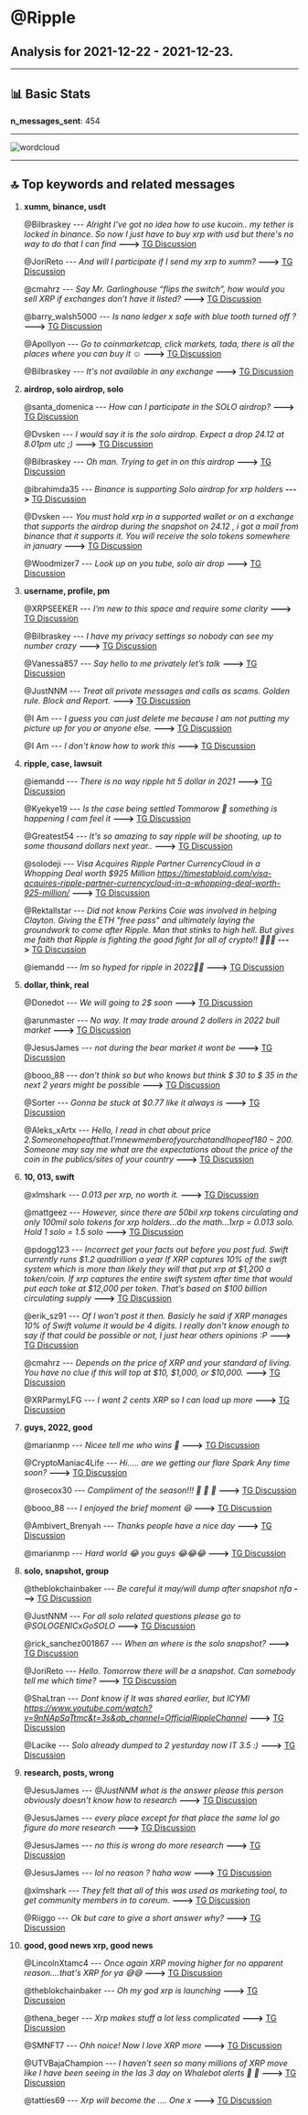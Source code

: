 # **@Ripple**
 ## Analysis for **2021-12-22** - **2021-12-23**.

---

## 📊 **Basic Stats**

**n_messages_sent**: 454

---
![wordcloud](Ripple_1Days_wordcloud.png)

---


## 🔝 **Top keywords and related messages**

1. **xumm, binance, usdt**

    @Bilbraskey --- *Alright I've got no idea how to use kucoin.. my tether is locked in binance. So now I just have to buy xrp with usd but there's no way to do that I can find* **--->** [TG Discussion](https://t.me/Ripple/3028374)

    @JoriReto --- *And will I participate if I send my xrp to xumm?* **--->** [TG Discussion](https://t.me/Ripple/3027145)

    @cmahrz --- *Say Mr. Garlinghouse “flips the switch”, how would you sell XRP if exchanges don’t have it listed?* **--->** [TG Discussion](https://t.me/Ripple/3027061)

    @barry_walsh5000 --- *Is nano ledger x safe with blue tooth turned off ?* **--->** [TG Discussion](https://t.me/Ripple/3027778)

    @ApoIIyon --- *Go to coinmarketcap, click markets, tada, there is all the places where you can buy it ☺️* **--->** [TG Discussion](https://t.me/Ripple/3028282)

    @Bilbraskey --- *It's not available in any exchange* **--->** [TG Discussion](https://t.me/Ripple/3028232)

2. **airdrop, solo airdrop, solo**

    @santa_domenica --- *How can I participate in the SOLO airdrop?* **--->** [TG Discussion](https://t.me/Ripple/3027410)

    @Dvsken --- *I would say it is the solo airdrop. Expect a drop 24.12 at 8.01pm utc ;)* **--->** [TG Discussion](https://t.me/Ripple/3027372)

    @Bilbraskey --- *Oh man. Trying to get in on this airdrop* **--->** [TG Discussion](https://t.me/Ripple/3028252)

    @ibrahimda35 --- *Binance is supporting Solo airdrop for xrp holders* **--->** [TG Discussion](https://t.me/Ripple/3027246)

    @Dvsken --- *You must hold xrp in a supported wallet or on a exchange that supports the airdrop during the snapshot on 24.12 , i got a mail from binance that it supports it. You will receive the solo tokens somewhere in january* **--->** [TG Discussion](https://t.me/Ripple/3027465)

    @Woodmizer7 --- *Look up on you tube, solo air drop* **--->** [TG Discussion](https://t.me/Ripple/3027260)

3. **username, profile, pm**

    @XRPSEEKER --- *I’m new to this space and require some clarity* **--->** [TG Discussion](https://t.me/Ripple/3027170)

    @Bilbraskey --- *I have my privacy settings so nobody can see my number crazy* **--->** [TG Discussion](https://t.me/Ripple/3028388)

    @Vanessa857 --- *Say hello to me privately let’s  talk* **--->** [TG Discussion](https://t.me/Ripple/3028257)

    @JustNNM --- *Treat all private messages and calls as scams. Golden rule. Block and Report.* **--->** [TG Discussion](https://t.me/Ripple/3028392)

    @I Am --- *I guess you can just delete me because I am not putting my picture up for you or anyone else.* **--->** [TG Discussion](https://t.me/Ripple/3027200)

    @I Am --- *I don't know how to work this* **--->** [TG Discussion](https://t.me/Ripple/3027204)

4. **ripple, case, lawsuit**

    @iemandd --- *There is no way ripple hit 5 dollar in 2021* **--->** [TG Discussion](https://t.me/Ripple/3027809)

    @Kyekye19 --- *Is the case being settled Tommorow 🤔 something is happening I cam feel it* **--->** [TG Discussion](https://t.me/Ripple/3027483)

    @Greatest54 --- *It's so amazing to say ripple will be shooting, up to some thousand dollars next year..* **--->** [TG Discussion](https://t.me/Ripple/3028053)

    @solodeji --- *Visa Acquires Ripple Partner CurrencyCloud in a Whopping Deal worth $925 Million https://timestabloid.com/visa-acquires-ripple-partner-currencycloud-in-a-whopping-deal-worth-925-million/* **--->** [TG Discussion](https://t.me/Ripple/3028023)

    @Rektallstar --- *Did not know Perkins Coie was involved in helping Clayton. Giving the ETH "free pass" and ultimately laying the groundwork to come after Ripple. Man that stinks to high hell. But gives me faith that Ripple is fighting the good fight for all of crypto!! 💪💪💪* **--->** [TG Discussion](https://t.me/Ripple/3027703)

    @iemandd --- *Im so hyped for ripple in 2022🚀🚀* **--->** [TG Discussion](https://t.me/Ripple/3027767)

5. **dollar, think, real**

    @Donedot --- *We will going to 2$ soon* **--->** [TG Discussion](https://t.me/Ripple/3027384)

    @arunmaster --- *No way. It may trade around 2 dollers in 2022 bull market* **--->** [TG Discussion](https://t.me/Ripple/3028058)

    @JesusJames --- *not during the bear market it wont be* **--->** [TG Discussion](https://t.me/Ripple/3027273)

    @booo_88 --- *don't think so but who knows but think $ 30 to $ 35 in the next 2 years might be possible* **--->** [TG Discussion](https://t.me/Ripple/3027272)

    @Sorter --- *Gonna  be stuck at $0.77 like it always is* **--->** [TG Discussion](https://t.me/Ripple/3028549)

    @Aleks_xArtx --- *Hello, I read in chat about price 2$. Someone hope of that. I’m new member of your chat and I hope of 180-200$. Someone may say me what are the expectations about the price of the coin in the publics/sites of your country* **--->** [TG Discussion](https://t.me/Ripple/3028623)

6. **10, 013, swift**

    @xlmshark --- *0.013 per xrp, no worth it.* **--->** [TG Discussion](https://t.me/Ripple/3027499)

    @mattgeez --- *However, since there are 50bil xrp tokens circulating and only 100mil solo tokens for xrp holders…do the math…1xrp = 0.013 solo. Hold 1 solo = 1.5 solo* **--->** [TG Discussion](https://t.me/Ripple/3027178)

    @pdogg123 --- *Incorrect get your facts out before you post fud.    Swift currently runs  $1.2 quadrillion a year    If XRP captures 10% of the swift system which is more than likely they will that put xrp at $1,200 a token/coin.    If xrp captures the entire swift system after time that would put each toke at $12,000 per token.     That’s based on $100 billion circulating supply* **--->** [TG Discussion](https://t.me/Ripple/3028165)

    @erik_sz91 --- *Of I won't post it then. Basicly he said if XRP manages 10% of Swift volume it would be 4 digits. I really don't know enough to say if that could be possible or not, I just hear others opinions :P* **--->** [TG Discussion](https://t.me/Ripple/3027000)

    @cmahrz --- *Depends on the price of XRP and your standard of living. You have no clue if this will top at $10, $1,000, or $10,000.* **--->** [TG Discussion](https://t.me/Ripple/3028033)

    @XRParmyLFG --- *I want 2 cents XRP so I can load up more* **--->** [TG Discussion](https://t.me/Ripple/3027885)

7. **guys, 2022, good**

    @marianmp --- *Nicee tell me who wins 🤠* **--->** [TG Discussion](https://t.me/Ripple/3028157)

    @CryptoManiac4Life --- *Hi….. are we getting our flare Spark Any time soon?* **--->** [TG Discussion](https://t.me/Ripple/3028181)

    @rosecox30 --- *Compliment of the season!!! 🎉 🎄 🤶* **--->** [TG Discussion](https://t.me/Ripple/3026964)

    @booo_88 --- *I enjoyed the brief moment 😆* **--->** [TG Discussion](https://t.me/Ripple/3027997)

    @Ambivert_Brenyah --- *Thanks people have a nice day* **--->** [TG Discussion](https://t.me/Ripple/3026991)

    @marianmp --- *Hard world 😂 you guys 😂😂😂* **--->** [TG Discussion](https://t.me/Ripple/3028208)

8. **solo, snapshot, group**

    @theblokchainbaker --- *Be careful it may/will dump after snapshot nfa* **--->** [TG Discussion](https://t.me/Ripple/3027920)

    @JustNNM --- *For all solo related questions please go to @SOLOGENICxGoSOLO* **--->** [TG Discussion](https://t.me/Ripple/3027533)

    @rick_sanchez001867 --- *When an where is the solo snapshot?* **--->** [TG Discussion](https://t.me/Ripple/3027479)

    @JoriReto --- *Hello. Tomorrow there will be a snapshot. Can somebody tell me which time?* **--->** [TG Discussion](https://t.me/Ripple/3027144)

    @ShaLtran --- *Dont know if It was shared earlier, but ICYMI https://www.youtube.com/watch?v=9nNApSqTtmc&t=3s&ab_channel=OfficialRippleChannel* **--->** [TG Discussion](https://t.me/Ripple/3027139)

    @Lacike --- *Solo already dumped to 2 yesturday now IT 3.5  :)* **--->** [TG Discussion](https://t.me/Ripple/3027016)

9. **research, posts, wrong**

    @JesusJames --- *@JustNNM what is the answer please this person obviously doesn't know how to research* **--->** [TG Discussion](https://t.me/Ripple/3027661)

    @JesusJames --- *every place except for that place the same lol go figure do more research* **--->** [TG Discussion](https://t.me/Ripple/3027951)

    @JesusJames --- *no this is wrong do more research* **--->** [TG Discussion](https://t.me/Ripple/3027946)

    @JesusJames --- *lol no reason  ? haha wow* **--->** [TG Discussion](https://t.me/Ripple/3027344)

    @xlmshark --- *They felt that all of this was used as marketing tool, to get community members in to coreum.* **--->** [TG Discussion](https://t.me/Ripple/3027509)

    @Riiggo --- *Ok but care to give a short answer why?* **--->** [TG Discussion](https://t.me/Ripple/3027507)

10. **good, good news xrp, good news**

    @LincolnXtamc4 --- *Once again XRP moving higher for no apparent reason....that's XRP for ya 😅😅* **--->** [TG Discussion](https://t.me/Ripple/3027342)

    @theblokchainbaker --- *Oh my god xrp is launching* **--->** [TG Discussion](https://t.me/Ripple/3027965)

    @thena_beger --- *Xrp makes stuff a lot less complicated* **--->** [TG Discussion](https://t.me/Ripple/3027561)

    @SMNFT7 --- *Ohh noice! Now I love XRP more* **--->** [TG Discussion](https://t.me/Ripple/3027248)

    @UTVBajaChampion --- *I haven’t seen so many millions of XRP move like I have been seeing in the las 3 day on Whalebot alerts 🐳 🚨* **--->** [TG Discussion](https://t.me/Ripple/3027190)

    @tatties69 --- *Xrp will become the …. One x* **--->** [TG Discussion](https://t.me/Ripple/3027127)

